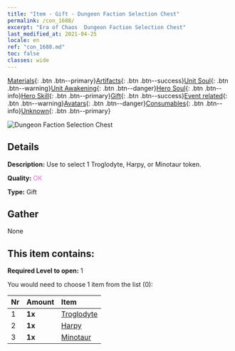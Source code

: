```yaml
---
title: "Item - Gift - Dungeon Faction Selection Chest"
permalink: /con_1688/
excerpt: "Era of Chaos  Dungeon Faction Selection Chest"
last_modified_at: 2021-04-25
locale: en
ref: "con_1688.md"
toc: false
classes: wide
---
```

 [Materials](/Items/){: .btn .btn--primary}[Artifacts](/Items/Artifacts/){: .btn .btn--success}[Unit Soul](/Items/UnitSoul/){: .btn .btn--warning}[Unit Awakening](/Items/UnitAwakening/){: .btn .btn--danger}[Hero Soul](/Items/HeroSoul/){: .btn .btn--info}[Hero Skill](/Items/HeroSkill/){: .btn .btn--primary}[Gift](/Items/Gift/){: .btn .btn--success}[Event related](/Items/Events/){: .btn .btn--warning}[Avatars](/Items/Avatars/){: .btn .btn--danger}[Consumables](/Items/Consumables/){: .btn .btn--info}[Unknown](/Items/Unknown/){: .btn .btn--primary}

 ![Dungeon Faction Selection Chest](/images/t/i_907304.png)

## Details
 **Description:** Use to select 1 Troglodyte, Harpy, or Minotaur token.

 **Quality:** <span style="color: #DA70D6">OK</span>

 **Type:** Gift

## Gather

  None

## This item contains:

 **Required Level to open:** 1

 You would need to choose 1 item from the list (0):

  | Nr | Amount |     Item    |
  |:---|:-------|:------------|
  | 1 |  **1x** | [Troglodyte](/Items/unt_244/) |  | 
  | 2 |  **1x** | [Harpy](/Items/unt_245/) |  | 
  | 3 |  **1x** | [Minotaur](/Items/unt_248/) |  | 
